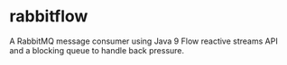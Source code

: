 # rabbitflow
A RabbitMQ message consumer using Java 9 Flow reactive streams API and a blocking queue to handle back pressure.
